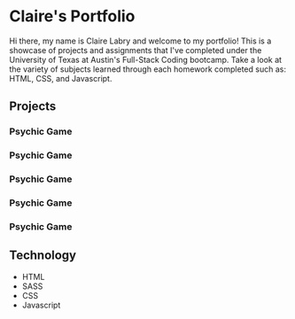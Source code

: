 # Claire's Portfolio 

Hi there, my name is Claire Labry and welcome to my portfolio! This is a showcase of projects and assignments that I've completed under the University of Texas at Austin's Full-Stack Coding bootcamp. Take a look at the variety of subjects learned through each homework completed such as: HTML, CSS, and Javascript. 

## Projects 

### Psychic Game
### Psychic Game
### Psychic Game
### Psychic Game
### Psychic Game


## Technology

* HTML
* SASS
* CSS
* Javascript

